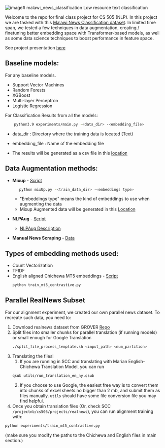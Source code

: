 ![image](https://github.com/PootieT/malawi_news_classification/assets/22847669/0e484b40-19ef-4a6f-8bf5-066cded89595)# malawi_news_classification
Low resource text classification

Welcome to the repo for final class project for CS 505 (NLP). In this project
we are tasked with this [Malawi News Classification dataset](https://zindi.africa/competitions/ai4d-malawi-news-classification-challenge/leaderboard).
In limited time span, we tested a few techniques in data augmentation, creating / finetuning better embedding space
with Transformer-based models, as well as some data science techniques to boost performance in feature space.

See project presentation [here](https://docs.google.com/presentation/d/16EyfBhN2qr21I04OFhtKC4XhPVQ316cK9kIXiFyZA_8/edit?usp=drive_link)

## Baseline models:
For any baseline models.
- Support Vector Machines
- Random Forests
- XGBoost 
- Multi-layer Perceptron
- Logistic Regression

For Classification Results from all the models:
```bash
    python3.9 experiments/main.py -<data_dir> -<embedding_file>
```

- data_dir : Directory where the training data is located (Text)
- embedding_file : Name of the embedding file 



- The results will be generated as a csv file in this [location](Results)
    

## Data Augmentation methods:
- **Mixup**      - [Script](https://github.com/PootieT/malawi_news_classification/blob/main/models/mixUp.py)     
     ```bash
        python mixUp.py -<train_data_dir> -<embeddings type>
     ```

    - "Embeddings type" means the kind of embeddings to use when augmenting the data
    - Mixup Augmented data will be generated in this [Location]()

- **NLPAug**    - [Script](https://github.com/PootieT/malawi_news_classification/blob/main/experiments/Augmention_Proof-of-Concept%20.ipynb)     

    - [NLPAug Description](https://nlpaug.readthedocs.io/en/latest/) 
 
- **Manual News Scraping** - [Data](https://github.com/PootieT/malawi_news_classification/tree/main/data_gathering) 
    
## Types of embedding methods used: 
- Count Vectorization
- TFIDF
- English aligned Chichewa MT5 embeddings     - [Script](https://github.com/PootieT/malawi_news_classification/blob/main/experiments/train_mt5_contrastive.py)
    ```bash
    python train_mt5_contrastive.py
    ```

## Parallel RealNews Subset
For our alignment experiment, we created our own parallel news dataset.
To recreate such data, you need to:

1. Download realnews dataset from GROVER [Repo](https://github.com/rowanz/grover/tree/master/realnews)
2. Split files into smaller chunks for parallel translation (if running models) or small enough for Google Translation
   ```bash
   ./split_file_process_template.sh <input_path> <num_partition>
   ```
3. Translating the files!
   1. If you are running in SCC and translating with Marian English-Chichewa Translation Model, you can run
    ```bash
    qsub utils/run_translation_en_ny.qsub
    ```
   2. If you choose to use Google, the easiest free way is to convert them into chunks of excel sheets no bigger than 2 
      mb, and submit them as files manually. `utils` should have some file conversion file you may find helpful.
4. Once you obtain translation files (Or, check SCC `/projectnb/cs505/projects/realnews`), you can run alignment 
  training with:
  ```bash
  python experiments/train_mt5_contrastive.py
  ```
  (make sure you modify the paths to the Chichewa and English files in main section.)
